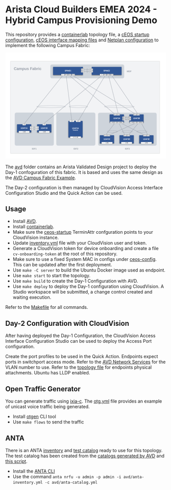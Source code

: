 # Arista Cloud Builders EMEA 2024 - Hybrid Campus Provisioning Demo

This repository provides a [containerlab](https://containerlab.dev/) topology file, a [cEOS startup configuration](./configs/ceos-startup.cfg), [cEOS interface mapping files](./configs/eos-intf-mapping/) and [Netplan configuration](./configs/linux/) to implement the following Campus Fabric:

![topology](./docs/topology.png)

The [avd](./avd/) folder contains an Arista Validated Design project to deploy the Day-1 confoguration of this fabric. It is based and uses the same design as the [AVD Campus Fabric Example](https://avd.arista.com/4.10/examples/campus-fabric/index.html).

The Day-2 configuration is then managed by CloudVision Access Interface Configuration Studio and the Quick Action can be used.

## Usage

- Install [AVD](https://avd.arista.com/4.10/docs/installation/collection-installation.html).
- Install [containerlab](https://containerlab.dev/).
- Make sure the [ceos-startup](./configs/ceos-startup.cfg) TerminAttr confguration points to your CloudVision instance.
- Update [inventory.yml](./avd/inventory.yml) file with your CloudVision user and token.
- Generate a CloudVision token for device onboarding and create a file `cv-onboarding-token` at the root of this repository.
- Make sure to use a fixed System MAC in configs under [ceos-config](configs/ceos-config). This can be updated after the first deployment.
- Use `make -C server` to build the Ubuntu Docker image used as endpoint.
- Use `make start` to start the topology.
- Use `make build` to create the Day-1 Configuration with AVD.
- Use `make deploy` to deploy the Day-1 configuration using CloudVision. A Studio workspace will be submitted, a change control created and waiting execution.

Refer to the [Makefile](./Makefile) for all commands.

## Day-2 Configuration with CloudVision

After having deployed the Day-1 Configuration, the CloudVision Access Interface Configuration Studio can be used to deploy the Access Port configuration.

Create the port profiles to be used in the Quick Action. Endpoints expect ports in switchport access mode. Refer to the [AVD Network Services](./avd/group_vars/NETWORK_SERVICES.yml) for the VLAN number to use. Refer to the [topology file](./topology.clab.yml) for endpoints physical attachments. Ubuntu has LLDP enabled.

## Open Traffic Generator

You can generate traffic using [ixia-c](https://ixia-c.dev/). The [otg.yml](./otg.yml) file provides an example of unicast voice traffic being generated.

- Install [otgen](https://otg.dev/clients/otgen/#installation) CLI tool
- Use `make flows` to send the traffic

## ANTA

There is an ANTA [inventory](./avd/anta-inventory.yml) and [test catalog](./avd/anta-catalog.yml) ready to use for this topology.
The test catalog has been created from the [catalogs generated by AVD](./avd/intended/test_catalogs/) and [this script](https://anta.arista.com/stable/usage-inventory-catalog/#example-script-to-merge-catalogs).

- Install the [ANTA CLI](https://anta.arista.com/stable/requirements-and-installation/#install-anta-cli-as-an-application-with-pipx)
- Use the command `anta nrfu -u admin -p admin -i avd/anta-inventory.yml -c avd/anta-catalog.yml`